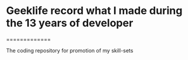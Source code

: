 <h1>Geeklife record what I made during the 13 years of developer</h1>
=============

The coding repository for promotion of my skill-sets
